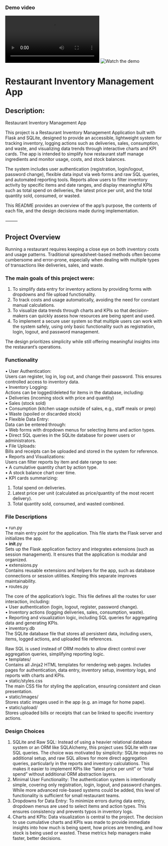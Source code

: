 ### Demo video
![Watch the demo](demo.mp4)
![Watch the demo](demo.gif)


# Restaurant Inventory Management App
## Description:
Restaurant Inventory Management App

This project is a Restaurant Inventory Management Application built with Flask and SQLite, designed to provide an accessible, lightweight system for tracking inventory, logging actions such as deliveries, sales, consumption, and waste, and visualizing data trends through interactive charts and KPI cards. The app is intended to simplify how restaurant staff manage ingredients and monitor usage, costs, and stock balances.

The system includes user authentication (registration, login/logout, password change), flexible data input via web forms and raw SQL queries, and automated reporting tools. Reports allow users to filter inventory activity by specific items and date ranges, and display meaningful KPIs such as total spend on deliveries, the latest price per unit, and the total quantity sold, consumed, or wasted.

This README provides an overview of the app’s purpose, the contents of each file, and the design decisions made during implementation.

⸻

## Project Overview

Running a restaurant requires keeping a close eye on both inventory costs and usage patterns. Traditional spreadsheet-based methods often become cumbersome and error-prone, especially when dealing with multiple types of transactions like deliveries, sales, and waste.

### The main goals of this project were:
 1. To simplify data entry for inventory actions by providing forms with dropdowns and file upload functionality.
 2. To track costs and usage automatically, avoiding the need for constant manual calculations.
 3. To visualize data trends through charts and KPIs so that decision-makers can quickly assess how resources are being spent and used.
 4. To implement a secure user system so that multiple users can work with the system safely, using only basic functionality such as registration, login, logout, and password management.

The design prioritizes simplicity while still offering meaningful insights into the restaurant’s operations.<br>

### Functionality<br>
 • User Authentication:<br>
Users can register, log in, log out, and change their password. This ensures controlled access to inventory data.<br>
 • Inventory Logging:<br>
Actions can be logged/deleted for items in the database, including:<br>
 • Deliveries (incoming stock with price and quantity)<br>
 • Sales (stock sold)<br>
 • Consumption (kitchen usage outside of sales, e.g., staff meals or prep)<br>
 • Waste (spoiled or discarded stock)<br>
 • Flexible Data Entry:<br>
Data can be entered through:<br>
 • Web forms with dropdown menus for selecting items and action types.<br>
 • Direct SQL queries in the SQLite database for power users or administrators.<br>
 • File Uploads:<br>
Bills and receipts can be uploaded and stored in the system for reference.<br>
 • Reports and Visualizations:<br>
Users can filter reports by item and date range to see:<br>
 • A cumulative quantity chart by action type.<br>
 • A stock balance chart over time.<br>
 • KPI cards summarizing:
 1. Total spend on deliveries.
 2. Latest price per unit (calculated as price/quantity of the most recent delivery).
 3. Total quantity sold, consumed, and wasted combined.<br>

### File Descriptions
 • run.py<br>
The main entry point for the application. This file starts the Flask server and initializes the app.<br>
 • __init__.py<br>
Sets up the Flask application factory and integrates extensions (such as session management). It ensures that the application is modular and organized.<br>
 • extensions.py<br>
Contains reusable extensions and helpers for the app, such as database connections or session utilities. Keeping this separate improves maintainability.<br>
 • routes.py<br>

The core of the application’s logic. This file defines all the routes for user interaction, including:<br>
 • User authentication (login, logout, register, password change).<br>
 • Inventory actions (logging deliveries, sales, consumption, waste).<br>
 • Reporting and visualization logic, including SQL queries for aggregating data and generating KPIs.<br>
 • inventory.db<br>
The SQLite database file that stores all persistent data, including users, items, logged actions, and uploaded file references.<br>

Raw SQL is used instead of ORM models to allow direct control over aggregation queries, simplifying reporting logic.<br>
 • templates/<br>
Contains all Jinja2 HTML templates for rendering web pages. Includes pages for authentication, data entry, inventory setup, inventory logs, and reports with charts and KPIs.<br>
 • static/styles.css<br>
The main CSS file for styling the application, ensuring consistent and clean presentation.<br>
 • static/images/<br>
Stores static images used in the app (e.g. an image for home pape).<br>
 • static/upload/<br>
Stores uploaded bills or receipts that can be linked to specific inventory actions.

### Design Choices
 1. SQLite and Raw SQL:
Instead of using a heavier relational database system or an ORM like SQLAlchemy, this project uses SQLite with raw SQL queries. The choice was motivated by simplicity: SQLite requires no additional setup, and raw SQL allows for more direct aggregation queries, particularly in the reports and inventory calculations. This makes it easier to implement KPIs like “latest price per unit” or “total spend” without additional ORM abstraction layers.
 2. Minimal User Functionality:
The authentication system is intentionally simple, covering only registration, login, logout, and password changes. While more advanced role-based systems could be added, this level of functionality is sufficient for small restaurant teams.
 3. Dropdowns for Data Entry:
To minimize errors during data entry, dropdown menus are used to select items and action types. This ensures consistency and prevents typos in inventory logs.
 4. Charts and KPIs:
Data visualization is central to the project. The decision to use cumulative charts and KPIs was made to provide immediate insights into how much is being spent, how prices are trending, and how stock is being used or wasted. These metrics help managers make faster, better decisions.


